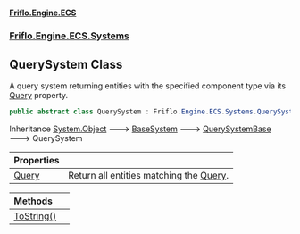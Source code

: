 #### [Friflo.Engine.ECS](index.md 'index')
### [Friflo.Engine.ECS.Systems](Friflo.Engine.ECS.Systems.md 'Friflo.Engine.ECS.Systems')

## QuerySystem Class

A query system returning entities with the specified component type via its [Query](QuerySystem.Query.md 'Friflo.Engine.ECS.Systems.QuerySystem.Query') property.

```csharp
public abstract class QuerySystem : Friflo.Engine.ECS.Systems.QuerySystemBase
```

Inheritance [System.Object](https://docs.microsoft.com/en-us/dotnet/api/System.Object 'System.Object') &#129106; [BaseSystem](BaseSystem.md 'Friflo.Engine.ECS.Systems.BaseSystem') &#129106; [QuerySystemBase](QuerySystemBase.md 'Friflo.Engine.ECS.Systems.QuerySystemBase') &#129106; QuerySystem

| Properties | |
| :--- | :--- |
| [Query](QuerySystem.Query.md 'Friflo.Engine.ECS.Systems.QuerySystem.Query') | Return all entities matching the [Query](QuerySystem.Query.md 'Friflo.Engine.ECS.Systems.QuerySystem.Query'). |

| Methods | |
| :--- | :--- |
| [ToString()](QuerySystem.ToString().md 'Friflo.Engine.ECS.Systems.QuerySystem.ToString()') | |
